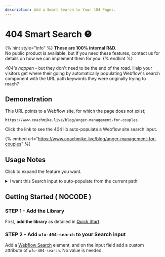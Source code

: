 ```yaml
---
description: Add a Smart Search to Your 404 Pages.
---
```


# 404 Smart Search ❺

{% hint style="info" %}
**These are 100% internal R\&D.**\
No public product is available, but if you need these features, contact us for details on how we can implement them for you.&#x20;
{% endhint %}

_404's happen_ - but they don't need to be the end of the road. Help your visitors get where their going by automatically populating Webflow's search component with the URL path keywords they were originally trying to reach?

## Demonstration <a href="#display-captions-in-webflows-lightboxes" id="display-captions-in-webflows-lightboxes"></a>

This URL points to a Webflow site, for which the page does not exist;

```
https://www.coachmike.live/blog/anger-management-for-couples
```

Click the link to see the 404 lib auto-populate a Webflow site search input.&#x20;

{% embed url="https://www.coachmike.live/blog/anger-management-for-couples" %}

## Usage Notes <a href="#getting-started-nocode" id="getting-started-nocode"></a>

Click to expand the feature you want.

<details>

<summary>I want this Search input to auto-populate from the current path</summary>

Add a [Webflow Search](https://university.webflow.com/lesson/site-search) element, and on the input field add a custom attribute of `wfu-404-search`. No value is needed.

</details>

## Getting Started ( NOCODE ) <a href="#getting-started-nocode" id="getting-started-nocode"></a>

### STEP 1 - Add the Library <a href="#step-1---add-the-library" id="step-1---add-the-library"></a>

First, **add the library** as detailed in [Quick Start](quick-start-or-sa5-404.md).&#x20;

### STEP 2 - Add `wfu-404-search` to your Search input

Add a [Webflow Search](https://university.webflow.com/lesson/site-search) element, and on the input field add a custom attribute of `wfu-404-search`. No value is needed.

